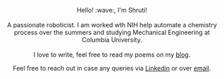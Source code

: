<p align='center'>
Hello! :wave:, I'm Shruti!<br />
  <br />A passionate roboticist.  I am worked wth NIH help automate a chemistry process over the summers and studying Mechanical Engineering at Columbia University.<br /> <br />
  I love to write, feel free to read my poems on my <a href="https://shruti.page/">blog</a>. 
</p>
<p align='center'>Feel free to reach out in case any queries via <a href="https://www.linkedin.com/in/shrutisharma1210/">Linkedin</a>
  or over <a href="mailto:shruti12101997@gmail.com">email</a>.</p>

<!--
**shruti1210/shruti1210** is a ✨ _special_ ✨ repository because its `README.md` (this file) appears on your GitHub profile.

Here are some ideas to get you started:

- 🔭 I’m currently working on ...
- 🌱 I’m currently learning ...
- 👯 I’m looking to collaborate on ...
- 🤔 I’m looking for help with ...
- 💬 Ask me about ...
- 📫 How to reach me: ...
- 😄 Pronouns: ...
- ⚡ Fun fact: ...
-->

